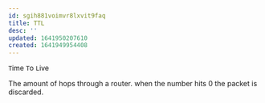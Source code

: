 ```yaml
---
id: sgih881voimvr8lxvit9faq
title: TTL
desc: ''
updated: 1641950207610
created: 1641949954408
---
```



`T`ime `T`o `L`ive

The amount of hops through a router. when the number hits 0 the packet is discarded.
